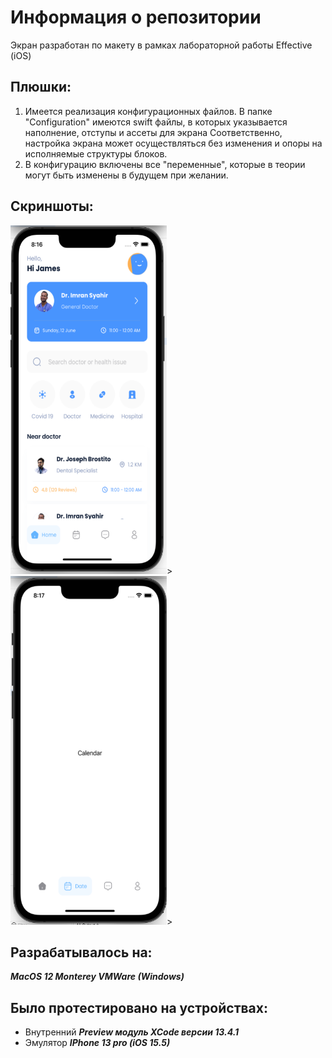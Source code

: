 # Информация о репозитории
Экран разработан по макету в рамках лабораторной работы Effective (iOS)

## Плюшки:
1. Имеется реализация конфигурационных файлов. В папке "Configuration" имеются swift файлы, в которых указывается наполнение, отступы и ассеты для экрана
Соответственно, настройка экрана может осуществляться без изменения и опоры на исполняемые структуры блоков.
2. В конфигурацию включены все "переменные", которые в теории могут быть изменены в будущем при желании. 

## Скриншоты:

<img src="https://github.com/anton418788/DoctorScreen/blob/request/iosscreen1.PNG" width="250" height="558">>
<img src="https://github.com/anton418788/DoctorScreen/blob/request/iosscreen2PNG.PNG" width="250" height="558">>

## Разрабатывалось на:
___MacOS 12 Monterey VMWare (Windows)___

## Было протестировано на устройствах:
- Внутренний ___Preview модуль XCode версии 13.4.1___
- Эмулятор ___IPhone 13 pro (iOS 15.5)___


